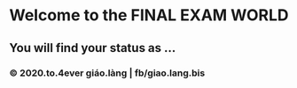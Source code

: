 # Welcome to the FINAL EXAM WORLD

## You will find your status as ...

### © 2020.to.4ever giáo.làng | fb/giao.lang.bis
